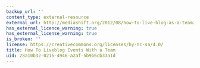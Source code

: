 ```yaml
---
backup_url: ''
content_type: external-resource
external_url: http://mediashift.org/2012/08/how-to-live-blog-as-a-team241/
has_external_licence_warning: true
has_external_license_warning: true
is_broken: ''
license: https://creativecommons.org/licenses/by-nc-sa/4.0/
title: How To Liveblog Events With a Team
uid: 28a10b32-0215-4946-a2af-5b9b6cb33a1d
---
```

